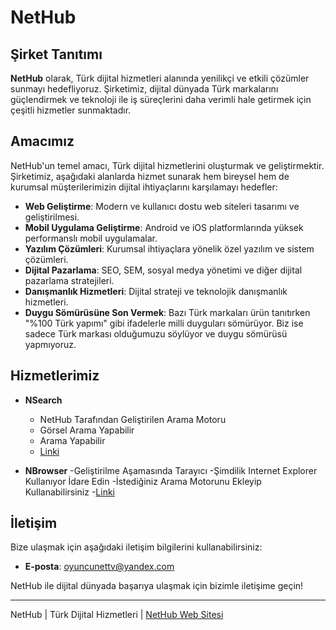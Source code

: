 # NetHub

## Şirket Tanıtımı

**NetHub** olarak, Türk dijital hizmetleri alanında yenilikçi ve etkili çözümler sunmayı hedefliyoruz. Şirketimiz, dijital dünyada Türk markalarını güçlendirmek ve teknoloji ile iş süreçlerini daha verimli hale getirmek için çeşitli hizmetler sunmaktadır.

## Amacımız

NetHub'un temel amacı, Türk dijital hizmetlerini oluşturmak ve geliştirmektir. Şirketimiz, aşağıdaki alanlarda hizmet sunarak hem bireysel hem de kurumsal müşterilerimizin dijital ihtiyaçlarını karşılamayı hedefler:

- **Web Geliştirme**: Modern ve kullanıcı dostu web siteleri tasarımı ve geliştirilmesi.
- **Mobil Uygulama Geliştirme**: Android ve iOS platformlarında yüksek performanslı mobil uygulamalar.
- **Yazılım Çözümleri**: Kurumsal ihtiyaçlara yönelik özel yazılım ve sistem çözümleri.
- **Dijital Pazarlama**: SEO, SEM, sosyal medya yönetimi ve diğer dijital pazarlama stratejileri.
- **Danışmanlık Hizmetleri**: Dijital strateji ve teknolojik danışmanlık hizmetleri.
- **Duygu Sömürüsüne Son Vermek**: Bazı Türk markaları ürün tanıtırken "%100 Türk yapımı" gibi ifadelerle milli duyguları sömürüyor. Biz ise sadece Türk markası olduğumuzu söylüyor ve duygu sömürüsü yapmıyoruz.

## Hizmetlerimiz

- **NSearch**
  - NetHub Tarafından Geliştirilen Arama Motoru
  - Görsel Arama Yapabilir
  - Arama Yapabilir
  - [Linki](https://oyuncunettv.github.io/nethub/nsearch.html)

- **NBrowser**
  -Geliştirilme Aşamasında Tarayıcı
  -Şimdilik Internet Explorer Kullanıyor İdare Edin
  -İstediğiniz Arama Motorunu Ekleyip Kullanabilirsiniz
  -[Linki](https://oyuncunettv.github.io/nethub/nbrowser.html)

## İletişim

Bize ulaşmak için aşağıdaki iletişim bilgilerini kullanabilirsiniz:

- **E-posta**: oyuncunettv@yandex.com

NetHub ile dijital dünyada başarıya ulaşmak için bizimle iletişime geçin!

---

NetHub | Türk Dijital Hizmetleri | [NetHub Web Sitesi](https://oyuncunettv.github.io/nethub/index.html)
